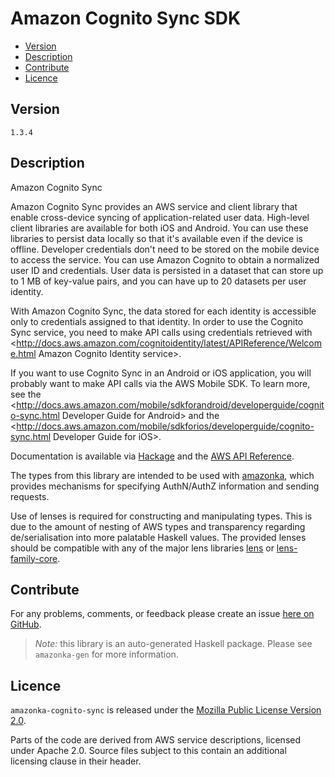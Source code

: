 # Amazon Cognito Sync SDK

* [Version](#version)
* [Description](#description)
* [Contribute](#contribute)
* [Licence](#licence)


## Version

`1.3.4`


## Description

Amazon Cognito Sync

Amazon Cognito Sync provides an AWS service and client library that
enable cross-device syncing of application-related user data. High-level
client libraries are available for both iOS and Android. You can use
these libraries to persist data locally so that it\'s available even if
the device is offline. Developer credentials don\'t need to be stored on
the mobile device to access the service. You can use Amazon Cognito to
obtain a normalized user ID and credentials. User data is persisted in a
dataset that can store up to 1 MB of key-value pairs, and you can have
up to 20 datasets per user identity.

With Amazon Cognito Sync, the data stored for each identity is
accessible only to credentials assigned to that identity. In order to
use the Cognito Sync service, you need to make API calls using
credentials retrieved with
<http://docs.aws.amazon.com/cognitoidentity/latest/APIReference/Welcome.html Amazon Cognito Identity service>.

If you want to use Cognito Sync in an Android or iOS application, you
will probably want to make API calls via the AWS Mobile SDK. To learn
more, see the
<http://docs.aws.amazon.com/mobile/sdkforandroid/developerguide/cognito-sync.html Developer Guide for Android>
and the
<http://docs.aws.amazon.com/mobile/sdkforios/developerguide/cognito-sync.html Developer Guide for iOS>.

Documentation is available via [Hackage](http://hackage.haskell.org/package/amazonka-cognito-sync)
and the [AWS API Reference](http://docs.aws.amazon.com/cognitosync/latest/APIReference/Welcome.html).

The types from this library are intended to be used with [amazonka](http://hackage.haskell.org/package/amazonka),
which provides mechanisms for specifying AuthN/AuthZ information and sending requests.

Use of lenses is required for constructing and manipulating types.
This is due to the amount of nesting of AWS types and transparency regarding
de/serialisation into more palatable Haskell values.
The provided lenses should be compatible with any of the major lens libraries
[lens](http://hackage.haskell.org/package/lens) or [lens-family-core](http://hackage.haskell.org/package/lens-family-core).

## Contribute

For any problems, comments, or feedback please create an issue [here on GitHub](https://github.com/brendanhay/amazonka/issues).

> _Note:_ this library is an auto-generated Haskell package. Please see `amazonka-gen` for more information.


## Licence

`amazonka-cognito-sync` is released under the [Mozilla Public License Version 2.0](http://www.mozilla.org/MPL/).

Parts of the code are derived from AWS service descriptions, licensed under Apache 2.0.
Source files subject to this contain an additional licensing clause in their header.

